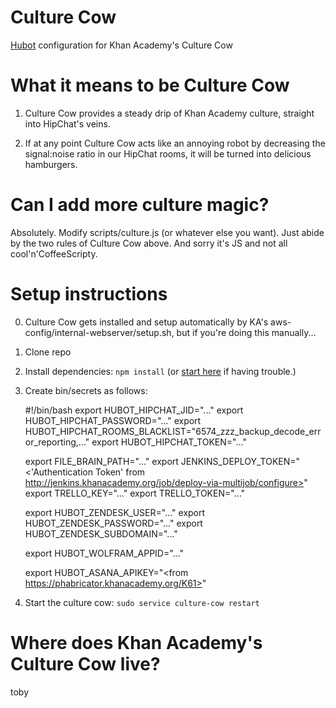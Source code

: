 Culture Cow
===========

<a href="http://hubot.github.com/">Hubot</a> configuration for Khan Academy's
Culture Cow

What it means to be Culture Cow
====================

1) Culture Cow provides a steady drip of Khan Academy culture, straight into
HipChat's veins.

2) If at any point Culture Cow acts like an annoying robot by decreasing the
signal:noise ratio in our HipChat rooms, it will be turned into delicious
hamburgers.

Can I add more culture magic?
=============================

Absolutely. Modify scripts/culture.js (or whatever else you want). Just abide
by the two rules of Culture Cow above. And sorry it's JS and not all
cool'n'CoffeeScripty.

Setup instructions
==================

0) Culture Cow gets installed and setup automatically by KA's aws-config/internal-webserver/setup.sh, but if you're doing this manually...

1) Clone repo

2) Install dependencies: ```npm install``` (or [start here](https://github.com/github/hubot/tree/master/docs) if having trouble.)

3) Create bin/secrets as follows:

    #!/bin/bash
    export HUBOT_HIPCHAT_JID="..."
    export HUBOT_HIPCHAT_PASSWORD="..."
    export HUBOT_HIPCHAT_ROOMS_BLACKLIST="6574_zzz_backup_decode_error_reporting,..."
    export HUBOT_HIPCHAT_TOKEN="..."

    export FILE_BRAIN_PATH="..."
    export JENKINS_DEPLOY_TOKEN="<'Authentication Token' from http://jenkins.khanacademy.org/job/deploy-via-multijob/configure>"
    export TRELLO_KEY="..."
    export TRELLO_TOKEN="..."

    export HUBOT_ZENDESK_USER="..."
    export HUBOT_ZENDESK_PASSWORD="..."
    export HUBOT_ZENDESK_SUBDOMAIN="..."

    export HUBOT_WOLFRAM_APPID="..."

    export HUBOT_ASANA_APIKEY="<from https://phabricator.khanacademy.org/K61>"

4) Start the culture cow: ```sudo service culture-cow restart```

Where does Khan Academy's Culture Cow live?
===========================================

toby
